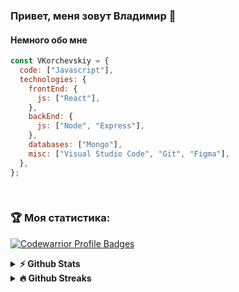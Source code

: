### Привет, меня зовут Владимир 👋
#### Немного обо мне

```javascript
const VKorchevskiy = {
  code: ["Javascript"],
  technologies: {
    frontEnd: {
      js: ["React"],
    },
    backEnd: {
      js: ["Node", "Express"],
    },
    databases: ["Mongo"],
    misc: ["Visual Studio Code", "Git", "Figma"],
  },
};
```

<br />

### :trophy: Моя статистика:
[![Codewarrior Profile Badges](https://www.codewars.com/users/Vkorchevskiy/badges/large)](https://www.codewars.com/users/Vkorchevskiy)

<details>	
  <summary><b>⚡ Github Stats</b></summary>
  
  <img display="inline" height="180em" src="https://github-readme-stats.vercel.app/api?username=VKorchevskiy&hide=contribs&theme=vision-friendly-dark&show_icons=true&hide_border=true&&count_private=true&include_all_commits=true" />
  
  <img height="180em" src="https://github-readme-stats.vercel.app/api/top-langs/?username=VKorchevskiy&theme=vision-friendly-dark&exclude_repo=KNN-Image-Classification&show_icons=true&hide_border=true&layout=compact&langs_count=8"/>
</details>

<details>	
  <summary><b>🔥 Github Streaks</b></summary>

  <img height="180em" src="https://github-readme-streak-stats.herokuapp.com/?user=VKorchevskiy&theme=vision-friendly-dark&hide_border=true" />
</details>


<!---
VKorchevskiy/VKorchevskiy is a ✨ special ✨ repository because its `README.md` (this file) appears on your GitHub profile.
You can click the Preview link to take a look at your changes.
--->
